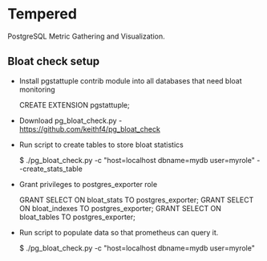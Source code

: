 # Tempered

PostgreSQL Metric Gathering and Visualization.

## Bloat check setup

 - Install pgstattuple contrib module into all databases that need bloat monitoring

    CREATE EXTENSION pgstattuple;

 - Download pg_bloat_check.py - https://github.com/keithf4/pg_bloat_check 
 - Run script to create tables to store bloat statistics
 
    $ ./pg_bloat_check.py -c "host=localhost dbname=mydb user=myrole" --create_stats_table

 - Grant privileges to postgres_exporter role

    GRANT SELECT ON bloat_stats TO postgres_exporter;
    GRANT SELECT ON bloat_indexes TO postgres_exporter;
    GRANT SELECT ON bloat_tables TO postgres_exporter;

 - Run script to populate data so that prometheus can query it.

    $ ./pg_bloat_check.py -c "host=localhost dbname=mydb user=myrole"

